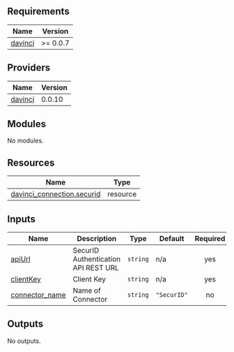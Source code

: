 <!-- BEGIN_TF_DOCS -->
## Requirements

| Name | Version |
|------|---------|
| <a name="requirement_davinci"></a> [davinci](#requirement\_davinci) | >= 0.0.7 |

## Providers

| Name | Version |
|------|---------|
| <a name="provider_davinci"></a> [davinci](#provider\_davinci) | 0.0.10 |

## Modules

No modules.

## Resources

| Name | Type |
|------|------|
| [davinci_connection.securid](https://registry.terraform.io/providers/samir-gandhi/davinci/latest/docs/resources/connection) | resource |

## Inputs

| Name | Description | Type | Default | Required |
|------|-------------|------|---------|:--------:|
| <a name="input_apiUrl"></a> [apiUrl](#input\_apiUrl) | SecurID Authentication API REST URL | `string` | n/a | yes |
| <a name="input_clientKey"></a> [clientKey](#input\_clientKey) | Client Key | `string` | n/a | yes |
| <a name="input_connector_name"></a> [connector\_name](#input\_connector\_name) | Name of Connector | `string` | `"SecurID"` | no |

## Outputs

No outputs.
<!-- END_TF_DOCS -->